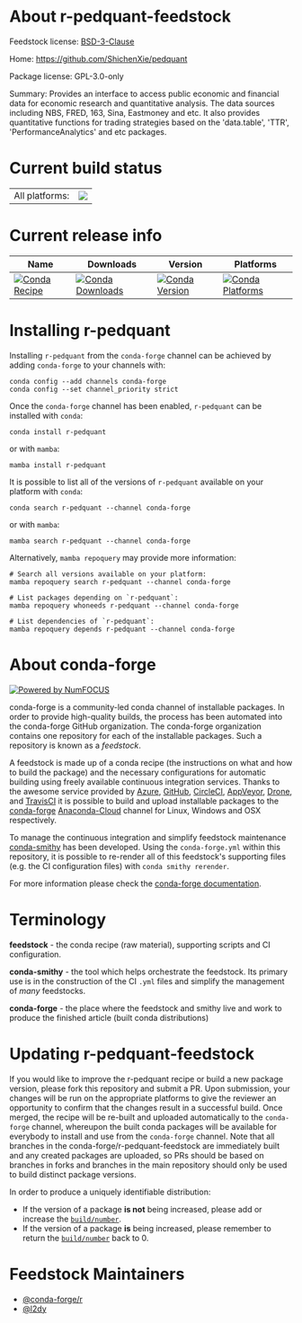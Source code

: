 About r-pedquant-feedstock
==========================

Feedstock license: [BSD-3-Clause](https://github.com/conda-forge/r-pedquant-feedstock/blob/main/LICENSE.txt)

Home: https://github.com/ShichenXie/pedquant

Package license: GPL-3.0-only

Summary: Provides an interface to access public economic and financial data for economic research and quantitative analysis. The data sources including NBS, FRED, 163, Sina, Eastmoney and etc. It also provides quantitative functions for trading strategies based on the 'data.table', 'TTR', 'PerformanceAnalytics' and etc packages.

Current build status
====================


<table><tr><td>All platforms:</td>
    <td>
      <a href="https://dev.azure.com/conda-forge/feedstock-builds/_build/latest?definitionId=19095&branchName=main">
        <img src="https://dev.azure.com/conda-forge/feedstock-builds/_apis/build/status/r-pedquant-feedstock?branchName=main">
      </a>
    </td>
  </tr>
</table>

Current release info
====================

| Name | Downloads | Version | Platforms |
| --- | --- | --- | --- |
| [![Conda Recipe](https://img.shields.io/badge/recipe-r--pedquant-green.svg)](https://anaconda.org/conda-forge/r-pedquant) | [![Conda Downloads](https://img.shields.io/conda/dn/conda-forge/r-pedquant.svg)](https://anaconda.org/conda-forge/r-pedquant) | [![Conda Version](https://img.shields.io/conda/vn/conda-forge/r-pedquant.svg)](https://anaconda.org/conda-forge/r-pedquant) | [![Conda Platforms](https://img.shields.io/conda/pn/conda-forge/r-pedquant.svg)](https://anaconda.org/conda-forge/r-pedquant) |

Installing r-pedquant
=====================

Installing `r-pedquant` from the `conda-forge` channel can be achieved by adding `conda-forge` to your channels with:

```
conda config --add channels conda-forge
conda config --set channel_priority strict
```

Once the `conda-forge` channel has been enabled, `r-pedquant` can be installed with `conda`:

```
conda install r-pedquant
```

or with `mamba`:

```
mamba install r-pedquant
```

It is possible to list all of the versions of `r-pedquant` available on your platform with `conda`:

```
conda search r-pedquant --channel conda-forge
```

or with `mamba`:

```
mamba search r-pedquant --channel conda-forge
```

Alternatively, `mamba repoquery` may provide more information:

```
# Search all versions available on your platform:
mamba repoquery search r-pedquant --channel conda-forge

# List packages depending on `r-pedquant`:
mamba repoquery whoneeds r-pedquant --channel conda-forge

# List dependencies of `r-pedquant`:
mamba repoquery depends r-pedquant --channel conda-forge
```


About conda-forge
=================

[![Powered by
NumFOCUS](https://img.shields.io/badge/powered%20by-NumFOCUS-orange.svg?style=flat&colorA=E1523D&colorB=007D8A)](https://numfocus.org)

conda-forge is a community-led conda channel of installable packages.
In order to provide high-quality builds, the process has been automated into the
conda-forge GitHub organization. The conda-forge organization contains one repository
for each of the installable packages. Such a repository is known as a *feedstock*.

A feedstock is made up of a conda recipe (the instructions on what and how to build
the package) and the necessary configurations for automatic building using freely
available continuous integration services. Thanks to the awesome service provided by
[Azure](https://azure.microsoft.com/en-us/services/devops/), [GitHub](https://github.com/),
[CircleCI](https://circleci.com/), [AppVeyor](https://www.appveyor.com/),
[Drone](https://cloud.drone.io/welcome), and [TravisCI](https://travis-ci.com/)
it is possible to build and upload installable packages to the
[conda-forge](https://anaconda.org/conda-forge) [Anaconda-Cloud](https://anaconda.org/)
channel for Linux, Windows and OSX respectively.

To manage the continuous integration and simplify feedstock maintenance
[conda-smithy](https://github.com/conda-forge/conda-smithy) has been developed.
Using the ``conda-forge.yml`` within this repository, it is possible to re-render all of
this feedstock's supporting files (e.g. the CI configuration files) with ``conda smithy rerender``.

For more information please check the [conda-forge documentation](https://conda-forge.org/docs/).

Terminology
===========

**feedstock** - the conda recipe (raw material), supporting scripts and CI configuration.

**conda-smithy** - the tool which helps orchestrate the feedstock.
                   Its primary use is in the construction of the CI ``.yml`` files
                   and simplify the management of *many* feedstocks.

**conda-forge** - the place where the feedstock and smithy live and work to
                  produce the finished article (built conda distributions)


Updating r-pedquant-feedstock
=============================

If you would like to improve the r-pedquant recipe or build a new
package version, please fork this repository and submit a PR. Upon submission,
your changes will be run on the appropriate platforms to give the reviewer an
opportunity to confirm that the changes result in a successful build. Once
merged, the recipe will be re-built and uploaded automatically to the
`conda-forge` channel, whereupon the built conda packages will be available for
everybody to install and use from the `conda-forge` channel.
Note that all branches in the conda-forge/r-pedquant-feedstock are
immediately built and any created packages are uploaded, so PRs should be based
on branches in forks and branches in the main repository should only be used to
build distinct package versions.

In order to produce a uniquely identifiable distribution:
 * If the version of a package **is not** being increased, please add or increase
   the [``build/number``](https://docs.conda.io/projects/conda-build/en/latest/resources/define-metadata.html#build-number-and-string).
 * If the version of a package **is** being increased, please remember to return
   the [``build/number``](https://docs.conda.io/projects/conda-build/en/latest/resources/define-metadata.html#build-number-and-string)
   back to 0.

Feedstock Maintainers
=====================

* [@conda-forge/r](https://github.com/conda-forge/r/)
* [@l2dy](https://github.com/l2dy/)

